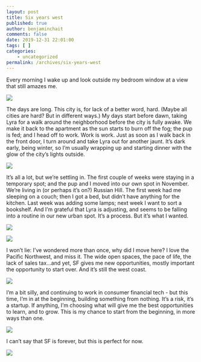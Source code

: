 ```yaml
---
layout: post
title: Six years west
published: true
author: benjaminchait
comments: false
date: 2019-12-31 22:01:00
tags: [ ]
categories:
    - uncategorized
permalink: /archives/six-years-west
---
```

Every morning I wake up and look outside my bedroom window at a view that still amazes me.

![][1]

The days are long. This city is, for lack of a better word, hard. (Maybe all cities are hard? But in different ways.) My days start before dawn, taking Lyra for a walk around the neighborhood before the city is fully awake. We make it back to the apartment as the sun starts to burn off the fog; the pup is fed; and I head off to work. Work is work. Just as soon as I walk back in the front door, I turn around and take Lyra out for another jaunt. It’s dark early, being winter, so I’m usually wrapping up and starting dinner with the glow of the city’s lights outside.

![][2]

It’s all a lot, but we’re settling in. The first couple of weeks were staying in a temporary spot; and the pup and I moved into our own spot in November. We’re living in (or perhaps it’s on?) Russian Hill. The first week had me sleeping on a couch; then I got a bed, but didn’t have anything for the kitchen. Last week was adding some lamps; next week I want to sort a bookshelf. And I’m grateful that Lyra is adjusting, and seems to be falling into a routine in our new urban spot. It’s a process. But it’s what I wanted.

![][3]

![][4]

I won’t lie: I’ve wondered more than once, why did I move here? I love the Pacific Northwest, and miss it. The wide open spaces, the pace of life, the lack of sales tax…and yet, SF gives me new opportunities, mostly important the opportunity to start over. And it’s still the west coast.

![][5]

I’m a bit silly, and continuing to work in consumer financial tech - but this time, I’m in at the beginning, building something from nothing. It’s a risk, it’s a startup. If anything, I’m choosing what will give me the best opportunities to learn, and to grow. This is my chance to start from the beginning, in more ways than one.

![][6]

I can’t say that SF is forever, but this is perfect for now.

![][7]

 [1]: /wp-content/uploads/2019/12/IMG_1457.jpeg
 [2]: /wp-content/uploads/2019/12/IMG_1761.jpeg
 [3]: /wp-content/uploads/2019/12/IMG_1545.jpeg
 [4]: /wp-content/uploads/2019/12/IMG_1719.jpeg
 [5]: /wp-content/uploads/2019/12/IMG_0856.jpeg
 [6]: /wp-content/uploads/2019/12/IMG_1768.jpeg
 [7]: /wp-content/uploads/2019/12/IMG_1882.jpeg
